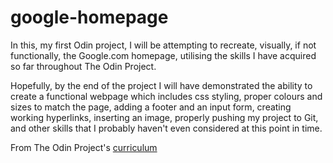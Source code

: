 # google-homepage
In this, my first Odin project, I will be attempting to recreate, visually, if not functionally, the Google.com homepage, utilising the skills I have acquired so far throughout The Odin Project.

Hopefully, by the end of the project I will have demonstrated the ability to create a functional webpage which includes css styling, proper colours and sizes to match the page, adding a footer and an input form, creating working hyperlinks, inserting an image, properly pushing my project to Git, and other skills that I probably haven't even considered at this point in time. 

From The Odin Project's [curriculum](http://www.theodinproject.com/courses/web-development-101/lessons/html-css)